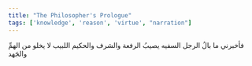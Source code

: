 ```yaml
---
title: "The Philosopher's Prologue"
tags: ['knowledge', 'reason', 'virtue', "narration"]
---
```


 فأخبرني ما بالُ الرجل السفيه يصيبُ الرفعة والشرف والحكيم اللبيب لا يخلو من الهمِّ والجَهد
